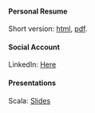 
#### Personal Resume

Short version: [html](/resume/hongfei), [pdf](/resume/hongfei.pdf).  

#### Social Account

LinkedIn: [Here](https://www.linkedin.com/in/hongfei/)


#### Presentations

Scala: [Slides](/slides/scala/scala.html)